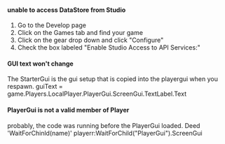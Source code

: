 #### unable to access DataStore from Studio
1. Go to the Develop page
2. Click on the Games tab and find your game
3. Click on the gear drop down and click "Configure"
4. Check the box labeled "Enable Studio Access to API Services:"

#### GUI text won't change
The StarterGui is the gui setup that is copied into the playergui when you respawn.
  guiText = game.Players.LocalPlayer.PlayerGui.ScreenGui.TextLabel.Text

#### PlayerGui is not a valid member of Player  
probably, the code was running before the PlayerGui loaded. Deed 'WaitForChinld(name)'
  playerr:WaitForChild("PlayerGui").ScreenGui
